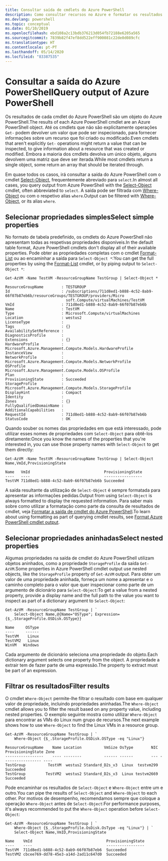 ```yaml
---
title: Consultar saída de cmdlets do Azure PowerShell
description: Como consultar recursos no Azure e formatar os resultados.
ms.devlang: powershell
ms.topic: conceptual
ms.date: 01/10/2019
ms.openlocfilehash: ebd108a2c13bdb376213d054fb72188e6205a565
ms.sourcegitcommit: 7839b82f47ef8dd522eff900081c22de0d089cfc
ms.translationtype: HT
ms.contentlocale: pt-PT
ms.lasthandoff: 05/14/2020
ms.locfileid: "83387535"
---
```

# <a name="query-output-of-azure-powershell"></a><span data-ttu-id="7d9bc-103">Consultar a saída do Azure PowerShell</span><span class="sxs-lookup"><span data-stu-id="7d9bc-103">Query output of Azure PowerShell</span></span> 

<span data-ttu-id="7d9bc-104">Os resultados de cada cmdlet do Azure PowerShell são um objeto do Azure PowerShell.</span><span class="sxs-lookup"><span data-stu-id="7d9bc-104">The results of each Azure PowerShell cmdlet are an Azure PowerShell object.</span></span> <span data-ttu-id="7d9bc-105">Até os cmdlets que não são explicitamente operações `Get-` podem devolver um valor que pode ser inspecionado, para fornecer informações sobre um recurso que foi criado ou modificado.</span><span class="sxs-lookup"><span data-stu-id="7d9bc-105">Even cmdlets that aren't explicitly `Get-` operations might return a value that can be inspected, to give information about a resource that was created or modified.</span></span> <span data-ttu-id="7d9bc-106">Embora a maioria dos cmdlets devolva um único objeto, alguns devolvem uma matriz que deve ser iterada.</span><span class="sxs-lookup"><span data-stu-id="7d9bc-106">While most cmdlets return a single object, some return an array that should be iterated through.</span></span>

<span data-ttu-id="7d9bc-107">Em quase todos os casos, irá consultar a saída do Azure PowerShell com o cmdlet [Select-Object](/powershell/module/Microsoft.PowerShell.Utility/Select-Object), frequentemente abreviado para `select`.</span><span class="sxs-lookup"><span data-stu-id="7d9bc-107">In almost all cases, you query output from Azure PowerShell with the [Select-Object](/powershell/module/Microsoft.PowerShell.Utility/Select-Object) cmdlet, often abbreviated to `select`.</span></span> <span data-ttu-id="7d9bc-108">A saída pode ser filtrada com [Where-Object](/powershell/module/Microsoft.PowerShell.Core/Where-Object) ou com o respetivo alias `where`.</span><span class="sxs-lookup"><span data-stu-id="7d9bc-108">Output can be filtered with [Where-Object](/powershell/module/Microsoft.PowerShell.Core/Where-Object), or its alias `where`.</span></span>

## <a name="select-simple-properties"></a><span data-ttu-id="7d9bc-109">Selecionar propriedades simples</span><span class="sxs-lookup"><span data-stu-id="7d9bc-109">Select simple properties</span></span>

<span data-ttu-id="7d9bc-110">No formato de tabela predefinido, os cmdlets do Azure PowerShell não apresentam todas as respetivas propriedades disponíveis.</span><span class="sxs-lookup"><span data-stu-id="7d9bc-110">In the default table format, Azure PowerShell cmdlets don't display all of their available properties.</span></span> <span data-ttu-id="7d9bc-111">Pode obter as propriedades completas com o cmdlet [Format-List](/powershell/module/microsoft.powershell.utility/format-list) ou ao encaminhar a saída para `Select-Object *`:</span><span class="sxs-lookup"><span data-stu-id="7d9bc-111">You can get the full properties by using the [Format-List](/powershell/module/microsoft.powershell.utility/format-list) cmdlet, or by piping output to `Select-Object *`:</span></span>

```azurepowershell-interactive
Get-AzVM -Name TestVM -ResourceGroupName TestGroup | Select-Object *
```

```output
ResourceGroupName        : TESTGROUP
Id                       : /subscriptions/711d8ed1-b888-4c52-8ab9-66f07b87eb6b/resourceGroups/TESTGROUP/providers/Micro
                           soft.Compute/virtualMachines/TestVM
VmId                     : 711d8ed1-b888-4c52-8ab9-66f07b87eb6b
Name                     : TestVM
Type                     : Microsoft.Compute/virtualMachines
Location                 : westus2
LicenseType              :
Tags                     : {}
AvailabilitySetReference :
DiagnosticsProfile       :
Extensions               : {}
HardwareProfile          : Microsoft.Azure.Management.Compute.Models.HardwareProfile
InstanceView             :
NetworkProfile           : Microsoft.Azure.Management.Compute.Models.NetworkProfile
OSProfile                : Microsoft.Azure.Management.Compute.Models.OSProfile
Plan                     :
ProvisioningState        : Succeeded
StorageProfile           : Microsoft.Azure.Management.Compute.Models.StorageProfile
DisplayHint              : Compact
Identity                 :
Zones                    : {}
FullyQualifiedDomainName :
AdditionalCapabilities   :
RequestId                : 711d8ed1-b888-4c52-8ab9-66f07b87eb6b
StatusCode               : OK
```

<span data-ttu-id="7d9bc-112">Quando souber os nomes das propriedades em que está interessado, pode utilizar esses nomes de propriedades com `Select-Object` para obtê-los diretamente:</span><span class="sxs-lookup"><span data-stu-id="7d9bc-112">Once you know the names of the properties that you're interested in, you can use those property names with `Select-Object` to get them directly:</span></span>

```azurepowershell-interactive
Get-AzVM -Name TestVM -ResourceGroupName TestGroup | Select-Object Name,VmId,ProvisioningState
```

```output
Name   VmId                                 ProvisioningState
----   ----                                 -----------------
TestVM 711d8ed1-b888-4c52-8ab9-66f07b87eb6b Succeeded
```

<span data-ttu-id="7d9bc-113">A saída resultante da utilização de `Select-Object` é sempre formatada para apresentar as informações pedidas.</span><span class="sxs-lookup"><span data-stu-id="7d9bc-113">Output from using `Select-Object` is always formatted to display the requested information.</span></span> <span data-ttu-id="7d9bc-114">Para saber mais sobre como utilizar a formatação como parte da consulta de resultados de cmdlet, veja [Formatar a saída de cmdlet do Azure PowerShell](formatting-output.md).</span><span class="sxs-lookup"><span data-stu-id="7d9bc-114">To learn about using formatting as part of querying cmdlet results, see [Format Azure PowerShell cmdlet output](formatting-output.md).</span></span>

## <a name="select-nested-properties"></a><span data-ttu-id="7d9bc-115">Selecionar propriedades aninhadas</span><span class="sxs-lookup"><span data-stu-id="7d9bc-115">Select nested properties</span></span>

<span data-ttu-id="7d9bc-116">Algumas propriedades na saída de cmdlet do Azure PowerShell utilizam objetos aninhados, como a propriedade `StorageProfile` da saída `Get-AzVM`.</span><span class="sxs-lookup"><span data-stu-id="7d9bc-116">Some properties in Azure PowerShell cmdlet output use nested objects, like the `StorageProfile` property of `Get-AzVM` output.</span></span> <span data-ttu-id="7d9bc-117">Para obter um valor de uma propriedade aninhada, forneça um nome a apresentar e o caminho completo para o valor que quer inspecionar como parte de um argumento de dicionário para `Select-Object`:</span><span class="sxs-lookup"><span data-stu-id="7d9bc-117">To get a value from a nested property, provide a display name and the full path to the value you want to inspect as part of a dictionary argument to `Select-Object`:</span></span>

```azurepowershell-interactive
Get-AzVM -ResourceGroupName TestGroup | `
    Select-Object Name,@{Name="OSType"; Expression={$_.StorageProfile.OSDisk.OSType}}
```

```output
Name     OSType
----     ------
TestVM    Linux
TestVM2   Linux
WinVM   Windows
```

<span data-ttu-id="7d9bc-118">Cada argumento de dicionário seleciona uma propriedade do objeto.</span><span class="sxs-lookup"><span data-stu-id="7d9bc-118">Each dictionary argument selects one property from the object.</span></span> <span data-ttu-id="7d9bc-119">A propriedade a extrair tem de fazer parte de uma expressão.</span><span class="sxs-lookup"><span data-stu-id="7d9bc-119">The property to extract must be part of an expression.</span></span>

## <a name="filter-results"></a><span data-ttu-id="7d9bc-120">Filtrar os resultados</span><span class="sxs-lookup"><span data-stu-id="7d9bc-120">Filter results</span></span> 

<span data-ttu-id="7d9bc-121">O cmdlet `Where-Object` permite-lhe filtrar o resultado com base em qualquer valor de propriedade, incluindo propriedades aninhadas.</span><span class="sxs-lookup"><span data-stu-id="7d9bc-121">The `Where-Object` cmdlet allows you to filter the result based on any property value, including nested properties.</span></span> <span data-ttu-id="7d9bc-122">O exemplo seguinte mostra como utilizar `Where-Object` para encontrar as VMs do Linux num grupo de recursos.</span><span class="sxs-lookup"><span data-stu-id="7d9bc-122">The next example shows how to use `Where-Object` to find the Linux VMs in a resource group.</span></span>

```azurepowershell-interactive
Get-AzVM -ResourceGroupName TestGroup | `
    Where-Object {$_.StorageProfile.OSDisk.OSType -eq "Linux"}
```

```output
ResourceGroupName    Name Location          VmSize OsType        NIC ProvisioningState Zone
-----------------    ---- --------          ------ ------        --- ----------------- ----
TestGroup          TestVM  westus2 Standard_D2s_v3  Linux  testvm299         Succeeded
TestGroup         TestVM2  westus2 Standard_D2s_v3  Linux testvm2669         Succeeded
```

<span data-ttu-id="7d9bc-123">Pode encaminhar os resultados de `Select-Object` e `Where-Object` entre um e outro.</span><span class="sxs-lookup"><span data-stu-id="7d9bc-123">You can pipe the results of `Select-Object` and `Where-Object` to each other.</span></span> <span data-ttu-id="7d9bc-124">Por motivos de desempenho, recomendamos sempre que coloque a operação `Where-Object` antes de `Select-Object`:</span><span class="sxs-lookup"><span data-stu-id="7d9bc-124">For performance purposes, it's always recommended to put the `Where-Object` operation before `Select-Object`:</span></span>

```azurepowershell-interactive
Get-AzVM -ResourceGroupName TestGroup | `
    Where-Object {$_.StorageProfile.OsDisk.OsType -eq "Linux"} | `
    Select-Object Name,VmID,ProvisioningState
```

```output
Name    VmId                                 ProvisioningState
----    ----                                 -----------------
TestVM  711d8ed1-b888-4c52-8ab9-66f07b87eb6  Succeeded
TestVM2 cbcee769-dd78-45e3-a14d-2ad11c647d0  Succeeded
```

